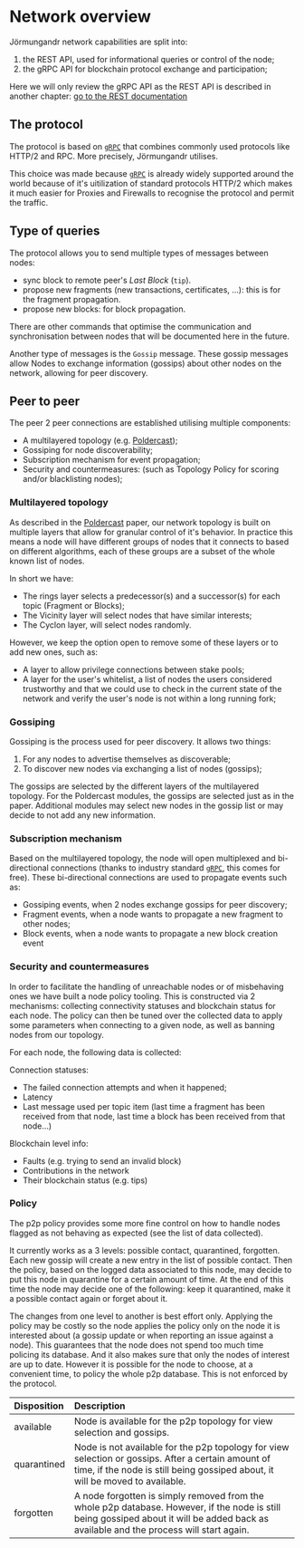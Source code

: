 # Network overview

Jörmungandr network capabilities are split into:

1. the REST API, used for informational queries or control of the node;
2. the gRPC API for blockchain protocol exchange and participation;

Here we will only review the gRPC API as the REST API is described in another
chapter: [go to the REST documentation](../quickstart/03_rest_api.md)

## The protocol

The protocol is based on [`gRPC`] that combines commonly used protocols like HTTP/2 and RPC.
More precisely, Jörmungandr utilises.

This choice was made because  [`gRPC`] is already widely supported around the world because
of it's uitilization of standard protocols HTTP/2 which makes it much easier for Proxies and Firewalls to recognise
the protocol and permit the traffic.

## Type of queries

The protocol allows you to send multiple types of messages between nodes:

* sync block to remote peer's _Last Block_ (`tip`).
* propose new fragments (new transactions, certificates, ...):
  this is for the fragment propagation.
* propose new blocks: for block propagation.

There are other commands that optimise the communication and synchronisation
between nodes that will be documented here in the future.

Another type of messages is the `Gossip` message. These gossip messages allow Nodes to exchange
information (gossips) about other nodes on the network, allowing for peer
discovery.

## Peer to peer

The peer 2 peer connections are established utilising multiple components:

* A multilayered topology (e.g. [Poldercast]);
* Gossiping for node discoverability;
* Subscription mechanism for event propagation;
* Security and countermeasures: (such as Topology Policy for scoring and/or
  blacklisting nodes);

### Multilayered topology

As described in the [Poldercast] paper, our network topology is
built on multiple layers that allow for granular control of it's behavior. In
practice this means a node will have different groups of nodes that it connects to
based on different algorithms, each of these groups are a subset of the whole
known list of nodes.

In short we have:

* The rings layer selects a predecessor(s) and a successor(s) for each
  topic (Fragment or Blocks);
* The Vicinity layer will select nodes that have similar interests;
* The Cyclon layer, will select nodes randomly.

However, we keep the option open to remove some of these layers or to add new
ones, such as:

* A layer to allow privilege connections between stake pools;
* A layer for the user's whitelist, a list of nodes the users considered
  trustworthy and that we could use to check in the current state of the
  network and verify the user's node is not within a long running fork;

### Gossiping

Gossiping is the process used for peer discovery. It allows two things:

1. For any nodes to advertise themselves as discoverable;
2. To discover new nodes via exchanging a list of nodes (gossips);

The gossips are selected by the different layers of the multilayered topology.
For the Poldercast modules, the gossips are selected just as in the paper.
Additional modules may select new nodes in the gossip list or may decide to
not add any new information.

### Subscription mechanism

Based on the multilayered topology, the node will open multiplexed and
bi-directional connections (thanks to industry standard [`gRPC`], this comes for
free). These bi-directional connections are used to propagate events such as:

* Gossiping events, when 2 nodes exchange gossips for peer discovery;
* Fragment events, when a node wants to propagate a new fragment to other nodes;
* Block events, when a node wants to propagate a new block creation event

### Security and countermeasures

In order to facilitate the handling of unreachable nodes or of misbehaving ones
we have built a node policy tooling. This is constructed via 2 mechanisms:
collecting connectivity statuses and blockchain status for each node. The policy
can then be tuned over the collected data to apply some parameters when
connecting to a given node, as well as banning nodes from our topology.

For each node, the following data is collected:

Connection statuses:

* The failed connection attempts and when it happened;
* Latency
* Last message used per topic item (last time a fragment has been received from
  that node, last time a block has been received from that node…)

Blockchain level info:

* Faults (e.g. trying to send an invalid block)
* Contributions in the network
* Their blockchain status (e.g. tips)

### Policy

The p2p policy provides some more fine control on how to handle nodes flagged
as not behaving as expected (see the list of data collected).

It currently works as a 3 levels: possible contact, quarantined, forgotten.
Each new gossip will create a new entry in the list of possible contact. Then
the policy, based on the logged data associated to this node, may decide to put
this node in quarantine for a certain amount of time. At the end of this time
the node may decide one of the following: keep it quarantined, make it a
possible contact again or forget about it.

The changes from one level to another is best effort only. Applying the policy
may be costly so the node applies the policy only on the node it is interested
about (a gossip update or when reporting an issue against a node). This
guarantees that the node does not spend too much time policing its database.
And it also makes sure that only the nodes of interest are up to date. However
it is possible for the node to choose, at a convenient time, to policy the whole
p2p database. This is not enforced by the protocol.

| Disposition | Description                                                                                                                                                                             |
| :---------- | :-------------------------------------------------------------------------------------------------------------------------------------------------------------------------------------- |
| available   | Node is available for the p2p topology for view selection and gossips.                                                                                                                  |
| quarantined | Node is not available for the p2p topology for view selection or gossips. After a certain amount of time, if the node is still being gossiped about, it will be moved to available.     |
| forgotten   | A node forgotten is simply removed from the whole p2p database. However, if the node is still being gossiped about it will be added back as available and the process will start again. |

[Poldercast]: https://hal.inria.fr/hal-01555561/document
[`gRPC`]: https://www.grpc.io
